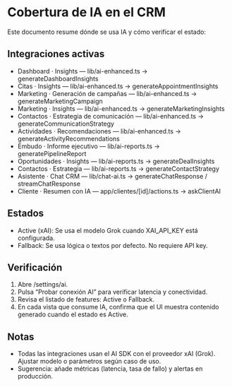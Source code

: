 # Cobertura de IA en el CRM

Este documento resume dónde se usa IA y cómo verificar el estado:

## Integraciones activas

- Dashboard · Insights — lib/ai-enhanced.ts → generateDashboardInsights
- Citas · Insights — lib/ai-enhanced.ts → generateAppointmentInsights
- Marketing · Generación de campañas — lib/ai-enhanced.ts → generateMarketingCampaign
- Marketing · Insights — lib/ai-enhanced.ts → generateMarketingInsights
- Contactos · Estrategia de comunicación — lib/ai-enhanced.ts → generateCommunicationStrategy
- Actividades · Recomendaciones — lib/ai-enhanced.ts → generateActivityRecommendations
- Embudo · Informe ejecutivo — lib/ai-reports.ts → generatePipelineReport
- Oportunidades · Insights — lib/ai-reports.ts → generateDealInsights
- Contactos · Estrategia — lib/ai-reports.ts → generateContactStrategy
- Asistente · Chat CRM — lib/chat-ai.ts → generateChatResponse / streamChatResponse
- Cliente · Resumen con IA — app/clientes/[id]/actions.ts → askClientAI

## Estados

- Active (xAI): Se usa el modelo Grok cuando XAI_API_KEY está configurada.
- Fallback: Se usa lógica o textos por defecto. No requiere API key.

## Verificación

1. Abre /settings/ai.
2. Pulsa “Probar conexión AI” para verificar latencia y conectividad.
3. Revisa el listado de features: Active o Fallback.
4. En cada vista que consume IA, confirma que el UI muestra contenido generado cuando el estado es Active.

## Notas

- Todas las integraciones usan el AI SDK con el proveedor xAI (Grok). Ajustar modelo o parámetros según caso de uso.
- Sugerencia: añade métricas (latencia, tasa de fallo) y alertas en producción.
